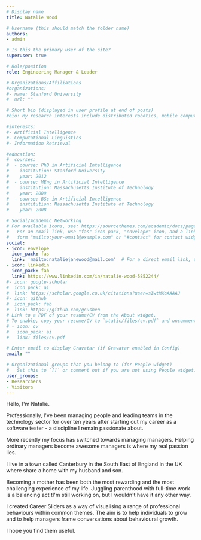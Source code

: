```yaml
---
# Display name
title: Natalie Wood

# Username (this should match the folder name)
authors:
- admin

# Is this the primary user of the site?
superuser: true

# Role/position
role: Engineering Manager & Leader

# Organizations/Affiliations
#organizations:
#- name: Stanford University
#  url: ""

# Short bio (displayed in user profile at end of posts)
#bio: My research interests include distributed robotics, mobile computing and programmable matter.

#interests:
#- Artificial Intelligence
#- Computational Linguistics
#- Information Retrieval

#education:
#  courses:
#  - course: PhD in Artificial Intelligence
#    institution: Stanford University
#    year: 2012
#  - course: MEng in Artificial Intelligence
#    institution: Massachusetts Institute of Technology
#    year: 2009
#  - course: BSc in Artificial Intelligence
#    institution: Massachusetts Institute of Technology
#    year: 2008

# Social/Academic Networking
# For available icons, see: https://sourcethemes.com/academic/docs/page-builder/#icons
#   For an email link, use "fas" icon pack, "envelope" icon, and a link in the
#   form "mailto:your-email@example.com" or "#contact" for contact widget.
social:
- icon: envelope
  icon_pack: fas
  link: 'mailto:nataliejanewood@mail.com'  # For a direct email link, use "mailto:test@example.org".
- icon: linkedin
  icon_pack: fab
  link: https://www.linkedin.com/in/natalie-wood-5852244/
#- icon: google-scholar
#  icon_pack: ai
#  link: https://scholar.google.co.uk/citations?user=sIwtMXoAAAAJ
#- icon: github
#  icon_pack: fab
#  link: https://github.com/gcushen
# Link to a PDF of your resume/CV from the About widget.
# To enable, copy your resume/CV to `static/files/cv.pdf` and uncomment the lines below.
# - icon: cv
#   icon_pack: ai
#   link: files/cv.pdf

# Enter email to display Gravatar (if Gravatar enabled in Config)
email: ""

# Organizational groups that you belong to (for People widget)
#   Set this to `[]` or comment out if you are not using People widget.
user_groups:
- Researchers
- Visitors
---
```


Hello, I'm Natalie.

Professionally, I've been managing people and leading teams in the technology sector for over ten years after starting out my career as a software tester - a discipline I remain passionate about.

More recently my focus has switched towards managing managers. Helping ordinary managers become awesome managers is where my real passion lies.

I live in a town called Canterbury in the South East of England in the UK where share a home with my husband and son.

Becoming a mother has been both the most rewarding and the most challenging experience of my life. Juggling parenthood with full-time work is a balancing act tI'm still working on, but I wouldn't have it any other way.

I created Career Sliders as a way of visualising a range of professional behaviours within common themes. The aim is to help individuals to grow and to help managers frame conversations about behavioural growth.

I hope you find them useful.

